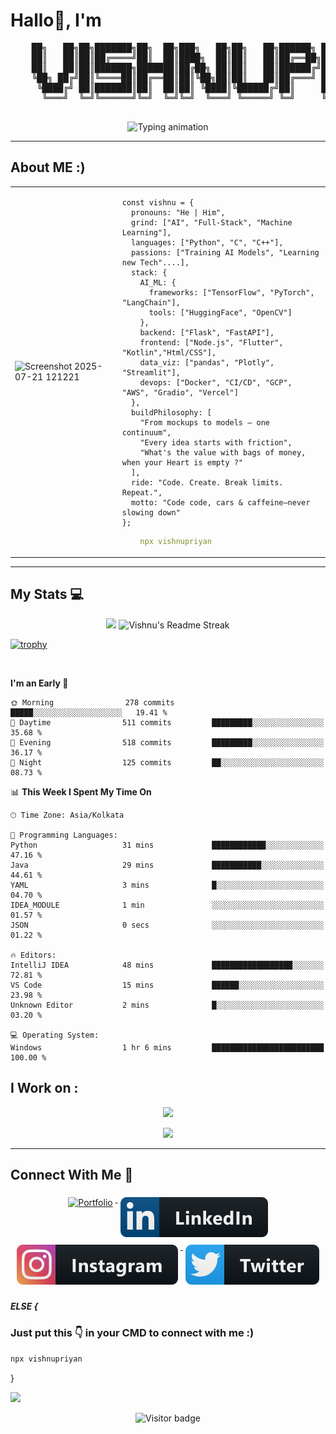 <!-- ████████████████████████████████████████████████████████████ -->
<!-- 🤖 WELCOME TO MY GITHUB PROFILE README    -->
<!-- ████████████████████████████████████████████████████████████ -->


<!-- My GitHub Profile README -->

<h1 align="left">Hallo👋, I'm </h1>
<div align="center">
  <pre>
    ██╗   ██╗██╗███████╗██╗  ██╗███╗   ██╗██╗   ██╗██████╗ ██████╗ ██╗██╗   ██╗ █████╗ ███╗   ██╗
    ██║   ██║██║██╔════╝██║  ██║████╗  ██║██║   ██║██╔══██╗██╔══██╗██║╚██╗ ██╔╝██╔══██╗████╗  ██║
    ██║   ██║██║███████╗███████║██╔██╗ ██║██║   ██║██████╔╝██████╔╝██║ ╚████╔╝ ███████║██╔██╗ ██║
    ╚██╗ ██╔╝██║╚════██║██╔══██║██║╚██╗██║██║   ██║██╔═══╝ ██╔══██╗██║  ╚██╔╝  ██╔══██║██║╚██╗██║
     ╚████╔╝ ██║███████║██║  ██║██║ ╚████║╚██████╔╝██║     ██║  ██║██║   ██║   ██║  ██║██║ ╚████║
      ╚═══╝  ╚═╝╚══════╝╚═╝  ╚═╝╚═╝  ╚═══╝ ╚═════╝ ╚═╝     ╚═╝  ╚═╝╚═╝   ╚═╝   ╚═╝  ╚═╝╚═╝  ╚═══╝
  </pre>
</div> 

<p align="center">
  <img src="https://readme-typing-svg.demolab.com?font=JetBrains+Mono&size=22&pause=1000&color=36BCF7&center=true&vCenter=true&width=850&lines=AI+Engineer+%7C+Tech+Builder+%7C+Gamer+%7C+Car+Nerd;Code%2C+cars%2C+and+caffeine+kept+me+going.+I+just+never+slowed+down;Building+Bold+Projects+With+Purpose.;Turning+AI+Concepts+Into+Impact.;Fueled+by+Curiosity+%2B+Code+%2B+Clean+Designs" alt="Typing animation" />
</p>


---

<p></p>


##  About ME :) 
<table>
  <tr>
    <td>
     <img width= "655" height = "856" alt="Screenshot 2025-07-21 121221" src="https://github.com/user-attachments/assets/41e1d291-2bf0-4628-b969-76ffe3cb16ff" />
    </td>
    <td>

```env
const vishnu = {
  pronouns: "He | Him",
  grind: ["AI", "Full‑Stack", "Machine Learning"],
  languages: ["Python", "C", "C++"],
  passions: ["Training AI Models", "Learning new Tech"....],
  stack: {
    AI_ML: {
      frameworks: ["TensorFlow", "PyTorch", "LangChain"],
      tools: ["HuggingFace", "OpenCV"]
    },
    backend: ["Flask", "FastAPI"],
    frontend: ["Node.js", "Flutter", "Kotlin","Html/CSS"],
    data_viz: ["pandas", "Plotly", "Streamlit"],
    devops: ["Docker", "CI/CD", "GCP", "AWS", "Gradio", "Vercel"]
  },
  buildPhilosophy: [
    "From mockups to models — one continuum",
    "Every idea starts with friction",
    "What's the value with bags of money, when your Heart is empty ?"
  ],
  ride: "Code. Create. Break limits. Repeat.",
  motto: "Code code, cars & caffeine—never slowing down"
};
```
```yaml
    npx vishnupriyan
```
  </tr>
</table>


  


---



## My Stats 💻


<p align="center">
  <img width=380 src="https://github-readme-stats.vercel.app/api?username=vishnupriyanpr&rank_icon=github&show_icons=true&theme=algolia&hide_border=false&count_private=true"  />
  <img  width=400 src="https://nirzak-streak-stats.vercel.app/?user=vishnupriyanpr&theme=algolia&hide_border=false" alt="Vishnu's Readme Streak" />



</p>


<p align="center">
  
  [![trophy](https://nirzak-trophies.vercel.app/?username=vishnupriyanpr&theme=algolia&column=9&margin-w=18&margin-h=24&no-bg=true)](https://github.com/Nirzak/github-trophies-self-deploy)



<br>

<!--START_SECTION:waka-->
**I'm an Early 🐤** 

```text
🌞 Morning                278 commits         █████░░░░░░░░░░░░░░░░░░░░   19.41 % 
🌆 Daytime                511 commits         █████████░░░░░░░░░░░░░░░░   35.68 % 
🌃 Evening                518 commits         █████████░░░░░░░░░░░░░░░░   36.17 % 
🌙 Night                  125 commits         ██░░░░░░░░░░░░░░░░░░░░░░░   08.73 % 
```


📊 **This Week I Spent My Time On** 

```text
🕑︎ Time Zone: Asia/Kolkata

💬 Programming Languages: 
Python                   31 mins             ████████████░░░░░░░░░░░░░   47.16 % 
Java                     29 mins             ███████████░░░░░░░░░░░░░░   44.61 % 
YAML                     3 mins              █░░░░░░░░░░░░░░░░░░░░░░░░   04.70 % 
IDEA_MODULE              1 min               ░░░░░░░░░░░░░░░░░░░░░░░░░   01.57 % 
JSON                     0 secs              ░░░░░░░░░░░░░░░░░░░░░░░░░   01.22 % 

🔥 Editors: 
IntelliJ IDEA            48 mins             ██████████████████░░░░░░░   72.81 % 
VS Code                  15 mins             ██████░░░░░░░░░░░░░░░░░░░   23.98 % 
Unknown Editor           2 mins              █░░░░░░░░░░░░░░░░░░░░░░░░   03.20 % 

💻 Operating System: 
Windows                  1 hr 6 mins         █████████████████████████   100.00 % 
```


<!--END_SECTION:waka-->

## I Work on :


<p align="center">
  <a href="https://skillicons.dev">
    <img src="https://skillicons.dev/icons?i=c,cpp,python,java,dart,kotlin,flutter,html,css,nodejs,firebase" />
  </a>
</p>
<p align="center">
  <a href="https://skillicons.dev">
    <img src="https://skillicons.dev/icons?i=tensorflow,pytorch,fastapi,git,github,docker,aws,vercel,kubernetes,mysql,npm" />
  </a>
</p>

---



##  Connect With Me 🤝


<p align="center">
  <!-- Portfolio -->
  <a href="https://vishnupriyan.vercel.app" target="_blank">
    <img src="https://img.shields.io/badge/Portfolio-black?&logo=vercel" alt="Portfolio" width="120" style="vertical-align:top; margin:6px 4px"/>
  </a>
  
  <!-- Gmail -->
<!-- Gmail - Working badge style to match others -->

  
  <!-- LinkedIn -->
  <a href="https://www.linkedin.com/in/vishnupriyan-p-r" target="_blank">
    <img src="svg/social/linkedin.svg" alt="LinkedIn Profile" style="vertical-align:top; margin:6px 4px">
  </a>  
  
  <!-- Instagram -->
  <a href="https://instagram.com/vishnupriyan_pr" target="_blank">
    <img src="svg/social/instagram.svg" alt="Instagram Profile" style="vertical-align:top; margin:6px 4px">
  </a>
  
  <!-- X (Twitter) -->
  <a href="https://x.com/Vishnupriyan_03" target="_blank">
    <img src="svg/social/twitter.svg" alt="X (Twitter) Profile" style="vertical-align:top; margin:6px 4px">
  </a>
</p>


##### ELSE {
### Just put this 👇 in your CMD to connect with me :)
```bash
npx vishnupriyan
```

}
<p></p>
<p></p>




<img src="https://user-images.githubusercontent.com/73097560/115834477-dbab4500-a447-11eb-908a-139a6edaec5c.gif">


<!-- Banner placeholder -->
<!-- ![Banner](link-to-your-banner.png) -->

<p align="center">
  <img src="https://visitor-badge.laobi.icu/badge?page_id=vishnupriyanpr.readme" alt="Visitor badge"/>

  
</p>
